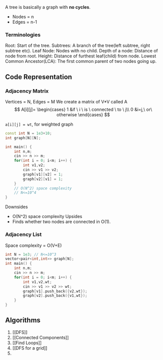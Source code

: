 A tree is basically a graph with **no cycles**.
- Nodes = n
- Edges = n-1

### Terminologies
Root: Start of the tree.
Subtrees: A branch of the tree(left subtree, right subtree etc).
Leaf Node: Nodes with no child.
Depth of a node: Distance of node from root.
Height: Distance of furthest leaf(child) from node.
Lowest Common Ancestor(LCA): The first common parent of two nodes going up.

## Code Representation

### Adjacency Matrix
Vertices = N, Edges = M
We create a matrix of V\*V called A
$$
A[i][j]=
\begin{cases}
1 &if \ i \ is \ connected \ to \ j\\
0 &i=j,\ or\ otherwise
\end{cases}
$$

`a[i][j] = wt`, for weighted graph

```cpp
const int N = 1e3+10;
int graph[N][N];

int main() {
	int n,m;
	cin >> n >> m;
	for(int i = 0; i<m; i++) {
		int v1,v2;
		cin >> v1 >> v2;
		graph[v1][v2] = 1;
		graph[v2][v1] = 1;
	}
	// O(N^2) space complexity
	// N<=10^4
}
```

Downsides
- O(N^2) space complexity
Upsides
- Finds whether two nodes are connected in O(1).
### Adjacency List

Space complexity = O(V+E)

```cpp
int N = 1e3; // N<=10^3
vector<pair<int,int>> graph[N];
int main() {
	int n,m;
	cin >> n >> m;
	for(int i = 0; i<m; i++) {
		int v1,v2,wt;
		cin >> v1 >> v2 >> wt;
		graph[v1].push_back({v2,wt});
		graph[v2].push_back({v1,wt});
	}
}
```

## Algorithms

1. [[DFS]]
2. [[Connected Components]]
3. [[Find Loops]]
4. [[DFS for a grid]]
5. 





